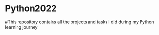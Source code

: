 # Python2022
#This repository contains all the projects and tasks I did during my Python learning journey

